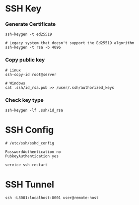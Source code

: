 # SSH Key
### Generate Certificate
```
ssh-keygen -t ed25519

# Legacy system that doesn't support the Ed25519 algorithm
ssh-keygen -t rsa -b 4096
```

### Copy public key
```
# Linux
ssh-copy-id root@server

# Windows
cat .ssh/id_rsa.pub >> /user/.ssh/authorized_keys
```

### Check key type
```
ssh-keygen -lf .ssh/id_rsa
```

# SSH Config
```
# /etc/ssh/sshd_config

PasswordAuthentication no
PubkeyAuthentication yes
```
```
service ssh restart
```

# SSH Tunnel
```
ssh -L8001:localhost:8001 user@remote-host
```
